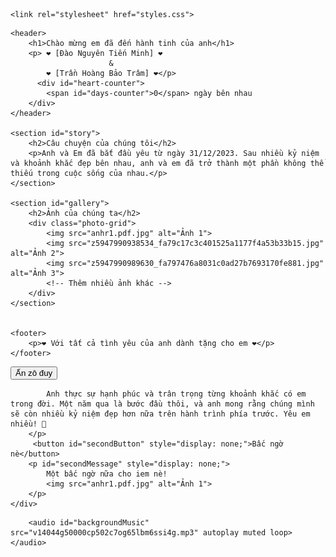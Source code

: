 
<html lang="vi">
<head>
    <meta charset="UTF-8">
    <meta name="viewport" content="width=device-width, initial-scale=1.0">
    
    <link rel="stylesheet" href="styles.css">
</head>
<body>
   
    <header>
        <h1>Chào mừng em đã đến hành tinh của anh</h1>
        <p> ❤️ [Đào Nguyên Tiến Minh] ❤️ 
                          &
            ❤️ [Trần Hoàng Bảo Trâm] ❤️</p>
          <div id="heart-counter">
            <span id="days-counter">0</span> ngày bên nhau
        </div>
    </header>

    <section id="story">
        <h2>Câu chuyện của chúng tôi</h2>
        <p>Anh và Em đã bắt đầu yêu từ ngày 31/12/2023. Sau nhiều kỷ niệm và khoảnh khắc đẹp bên nhau, anh và em đã trở thành một phần không thể thiếu trong cuộc sống của nhau.</p>
    </section>

    <section id="gallery">
        <h2>Ảnh của chúng ta</h2>
        <div class="photo-grid">
            <img src="anhr1.pdf.jpg" alt="Ảnh 1">
            <img src="z5947990938534_fa79c17c3c401525a1177f4a53b33b15.jpg" alt="Ảnh 2">
            <img src="z5947990989630_fa797476a8031c0ad27b7693170fe881.jpg" alt="Ảnh 3">
            <!-- Thêm nhiều ảnh khác -->
        </div>
    </section>


    <footer>
        <p>❤️ Với tất cả tình yêu của anh dành tặng cho em ❤️</p>
    </footer>
    
<div class="container">
        <button id="revealButton">Ấn zô đuy</button>
        <p id="message" style="display: none;">
            Hôm nay là ngày tròn một năm bên nhau rồi . Nhớ lại những ngày đầu, anh chẳng nghĩ anh sẽ đồng hành với em suốt chặng đường này. Cảm ơn em vì đã ở bên anh, cùng chia sẻ mọi niềm vui, nỗi buồn.

            Anh thực sự hạnh phúc và trân trọng từng khoảnh khắc có em trong đời. Một năm qua là bước đầu thôi, và anh mong rằng chúng mình sẽ còn nhiều kỷ niệm đẹp hơn nữa trên hành trình phía trước. Yêu em nhiều! 💖
        </p>
         <button id="secondButton" style="display: none;">Bấc ngờ nè</button>
        <p id="secondMessage" style="display: none;">
            Một bấc ngờ nữa cho iem nè!
            <img src="anhr1.pdf.jpg" alt="Ảnh 1">
        </p>
    </div>

 <!-- Thêm thẻ audio tự động phát và tắt tiếng ban đầu -->
        <audio id="backgroundMusic" src="v14044g50000cp502c7og65lbm6ssi4g.mp3" autoplay muted loop></audio>
 
    
<script src="scripts.js"></script>

</body>

</html>
